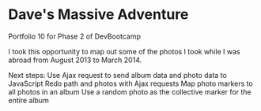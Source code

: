 Dave's Massive Adventure
=================

Portfolio 10 for Phase 2 of DevBootcamp

I took this opportunity to map out some of the photos I took while I was abroad from August 2013 to March 2014.


Next steps:
Use Ajax request to send album data and photo data to JavaScript
Redo path and photos with Ajax requests
Map photo markers to all photos in an album
Use a random photo as the collective marker for the entire album